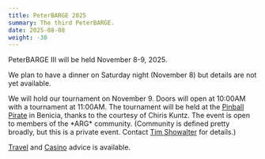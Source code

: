 ```yaml
---
title: PeterBARGE 2025
summary: The third PeterBARGE.
date: 2025-08-08
weight: -30
---
```


PeterBARGE III will be held November 8-9, 2025.

We plan to have a dinner on Saturday night (November 8) but details are not yet available.

We will hold our tournament on November 9.  Doors will open at 10:00AM with a
tournament at 11:00AM.  The tournament will be held at the [Pinball
Pirate](https://www.pinballpirate.com/) in Benicia, thanks to the courtesy of
Chiris Kuntz.  The event is open to members of the \*ARG\* community.
(Community is defined pretty broadly, but this is a private event.  Contact
[Tim Showalter](mailto:tjs@psaux.com) for details.)

[Travel](../travel/) and [Casino](../casinos/) advice is available.
